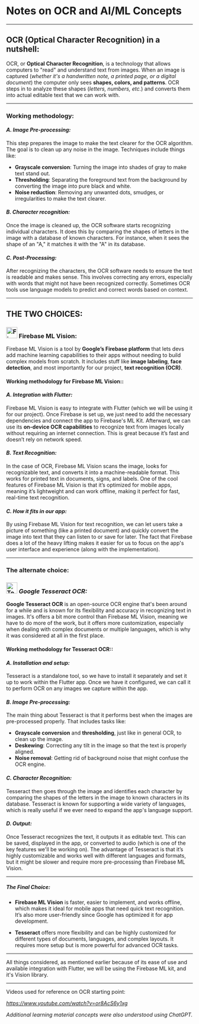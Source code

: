 # **Notes on OCR and AI/ML Concepts**

---

## **OCR (Optical Character Recognition) in a nutshell:**

OCR, or **Optical Character Recognition**, is a technology that allows computers to "read" and understand text from images. When an image is captured (*whether it's a handwritten note, a printed page, or a digital document*) the computer only sees **shapes, colors, and patterns**. OCR steps in to analyze these shapes (*letters, numbers, etc.*) and converts them into actual editable text that we can work with.

---

### **Working methodology**:

#### *A. Image Pre-processing:*

   This step prepares the image to make the text clearer for the OCR algorithm. The goal is to clean up any noise in the image. Techniques include things like:

   - **Grayscale conversion**: Turning the image into shades of gray to make text stand out.
   - **Thresholding**: Separating the foreground text from the background by converting the image into pure black and white.
   - **Noise reduction**: Removing any unwanted dots, smudges, or irregularities to make the text clearer.

#### *B. Character recognition:*

   Once the image is cleaned up, the OCR software starts recognizing individual characters. It does this by comparing the shapes of letters in the image with a database of known characters. For instance, when it sees the shape of an "A," it matches it with the "A" in its database.

#### *C. Post-Processing:*

   After recognizing the characters, the OCR software needs to ensure the text is readable and makes sense. This involves correcting any errors, especially with words that might not have been recognized correctly. Sometimes OCR tools use language models to predict and correct words based on context.

---


## THE TWO CHOICES:

###  <a href="https://firebase.google.com/docs/ml-kit" target="_blank" rel="noreferrer"> <img src="https://koenig-media.raywenderlich.com/uploads/2018/08/ML-Kit-for-Firebase-badge-light.png" alt="Firebase ML" height="30"/></a> **Firebase ML Vision:**

Firebase ML Vision is a tool by **Google’s Firebase platform** that lets devs add machine learning capabilities to their apps without needing to build complex models from scratch. It includes stuff like **image labeling**, **face detection**, and most importantly for our project, **text recognition (OCR)**.

#### **Working methodology for Firebase ML Vision:**:

#### *A. Integration with Flutter:* 

   Firebase ML Vision is easy to integrate with Flutter (which we will be using it for our project). Once Firebase is set up, we just need to add the necessary dependencies and connect the app to Firebase's ML Kit. Afterward, we can use its **on-device OCR capabilities** to recognize text from images locally without requiring an internet connection. This is great because it’s fast and doesn’t rely on network speed.

#### *B. Text Recognition:* 

   In the case of OCR, Firebase ML Vision scans the image, looks for recognizable text, and converts it into a machine-readable format. This works for printed text in documents, signs, and labels. One of the cool features of Firebase ML Vision is that it’s optimized for mobile apps, meaning it’s lightweight and can work offline, making it perfect for fast, real-time text recognition.

#### *C. How it fits in our app:*  

   By using Firebase ML Vision for text recognition, we can let users take a picture of something (like a printed document) and quickly convert the image into text that they can listen to or save for later. The fact that Firebase does a lot of the heavy lifting makes it easier for us to focus on the app's user interface and experience (along with the implementation).

---

### The alternate choice: 
### <a href="https://github.com/tesseract-ocr/tesseract" target="_blank" rel="noreferrer"> <img src="https://cdn4.iconfinder.com/data/icons/logos-brands-7/512/google_logo-google_icongoogle-512.png" alt="Tesseract OCR repo" height="30"/></a> *Google Tesseract OCR:*

**Google Tesseract OCR** is an open-source OCR engine that's been around for a while and is known for its flexibility and accuracy in recognizing text in images. It's offers a bit more control than Firebase ML Vision, meaning we have to do more of the work, but it offers more customization, especially when dealing with complex documents or multiple languages, which is why it was considered at all in the first place.

#### **Working methodology for Tesseract OCR:**:

#### *A. Installation and setup:*

   Tesseract is a standalone tool, so we have to install it separately and set it up to work within the Flutter app. Once we have it configured, we can call it to perform OCR on any images we capture within the app.

#### *B. Image Pre-processing:* 

   The main thing about Tesseract is that it performs best when the images are pre-processed properly. That includes tasks like:

   - **Grayscale conversion** and **thresholding**, just like in general OCR, to clean up the image.
   - **Deskewing**: Correcting any tilt in the image so that the text is properly aligned.
   - **Noise removal**: Getting rid of background noise that might confuse the OCR engine.

#### *C. Character Recognition:*

   Tesseract then goes through the image and identifies each character by comparing the shapes of the letters in the image to known characters in its database. Tesseract is known for supporting a wide variety of languages, which is really useful if we ever need to expand the app's language support.

#### *D. Output:*

   Once Tesseract recognizes the text, it outputs it as editable text. This can be saved, displayed in the app, or converted to audio (which is one of the key features we'll be working on). The advantage of Tesseract is that it’s highly customizable and works well with different languages and formats, but it might be slower and require more pre-processing than Firebase ML Vision.

---


##### *The Final Choice:*

- **Firebase ML Vision** is faster, easier to implement, and works offline, which makes it ideal for mobile apps that need quick text recognition. It’s also more user-friendly since Google has optimized it for app development.

- **Tesseract** offers more flexibility and can be highly customized for different types of documents, languages, and complex layouts. It requires more setup but is more powerful for advanced OCR tasks.

---

All things considered, as mentioned earlier because of its ease of use and available integration with Flutter, we will be using the Firebase ML kit, and it's Vision library.

---

Videos used for reference on OCR starting point:

*https://www.youtube.com/watch?v=or8AcS6y1xg*

*Additional learning material concepts were also understood using ChatGPT.*